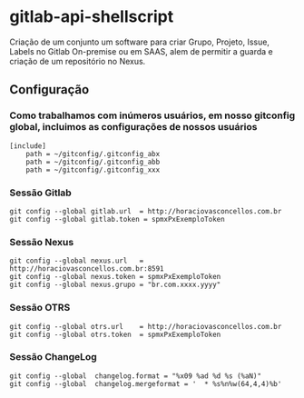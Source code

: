 # gitlab-api-shellscript

Criação de um conjunto um software para criar Grupo, Projeto, Issue, Labels no Gitlab On-premise ou em SAAS, alem de permitir a guarda e criação de um repositório no Nexus.

## Configuração

### Como trabalhamos com inúmeros usuários, em nosso gitconfig global, incluimos as configurações de nossos usuários
```
[include]
    path = ~/gitconfig/.gitconfig_abx
    path = ~/gitconfig/.gitconfig_abb
    path = ~/gitconfig/.gitconfig_xxx

```
### Sessão Gitlab
```
git config --global gitlab.url  = http://horaciovasconcellos.com.br
git config --global gitlab.token = spmxPxExemploToken
```
### Sessão Nexus
```
git config --global nexus.url   = http://horaciovasconcellos.com.br:8591
git config --global nexus.token = spmxPxExemploToken
git config --global nexus.grupo = "br.com.xxxx.yyyy"
```

### Sessão OTRS
```
git config --global otrs.url    = http://horaciovasconcellos.com.br
git config --global otrs.token  = spmxPxExemploToken
```
### Sessão ChangeLog
```
git config --global  changelog.format = "%x09 %ad %d %s (%aN)"
git config --global  changelog.mergeformat = '  * %s%n%w(64,4,4)%b'
```

